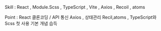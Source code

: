 Skill : React , Module.Scss , TypeScript , Vite , Axios , Recoil , atoms

Point : React 클론코딩 / API 통신 Axios , 상태관리 Recil,atoms , TypeScript와 Scss 첫 사용 기본 개념 습득

